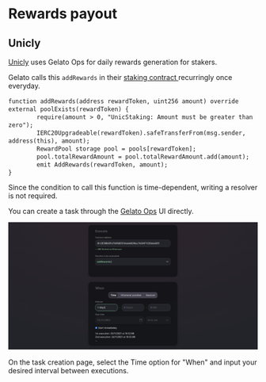 # Rewards payout

## Unicly

[Unicly](https://www.unic.ly) uses Gelato Ops for daily rewards generation for stakers.

Gelato calls this `addRewards` in their [staking contract ](https://etherscan.io/address/0x2e30b5fa7bfa8d51a4668284c763af112e664031#code)recurringly once everyday.&#x20;

```solidity
function addRewards(address rewardToken, uint256 amount) override external poolExists(rewardToken) {
        require(amount > 0, "UnicStaking: Amount must be greater than zero");
        IERC20Upgradeable(rewardToken).safeTransferFrom(msg.sender, address(this), amount);
        RewardPool storage pool = pools[rewardToken];
        pool.totalRewardAmount = pool.totalRewardAmount.add(amount);
        emit AddRewards(rewardToken, amount);
}
```

Since the condition to call this function is time-dependent, writing a resolver is not required. &#x20;

You can create a task through the [Gelato Ops](https://beta.app.gelato.network) UI directly.

![](<../.gitbook/assets/Screenshot 2021-11-25 at 10.32.55 AM.png>)

On the task creation page, select the Time option for "When" and input your desired interval between executions.&#x20;
